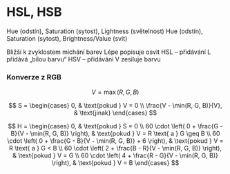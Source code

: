 # HSL, HSB
Hue (odstín), Saturation (sytost), Lightness (světelnost)
Hue (odstín), Saturation (sytost), Brightness/Value (svit)

Bližší k zvyklostem míchání barev
Lépe popisuje osvit
HSL – přidávání L přidává „bílou barvu“
HSV – přidávání V zesiluje barvu

### Konverze z RGB
$$
V = \max(R, G, B)
$$

$$
S = 
\begin{cases} 
0, & \text{pokud } V = 0 \\
\frac{V - \min(R, G, B)}{V}, & \text{jinak}
\end{cases}
$$

$$
H = 
\begin{cases} 
0, & \text{pokud } S = 0 \\
60 \cdot \left( 0 + \frac{G - B}{V - \min(R, G, B)} \right), & \text{pokud } V = R \text{ a } G \geq B \\
60 \cdot \left( 0 + \frac{G - B}{V - \min(R, G, B)} + 6 \right), & \text{pokud } V = R \text{ a } G < B \\
60 \cdot \left( 2 + \frac{B - R}{V - \min(R, G, B)} \right), & \text{pokud } V = G \\
60 \cdot \left( 4 + \frac{R - G}{V - \min(R, G, B)} \right), & \text{pokud } V = B
\end{cases}
$$

